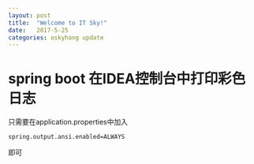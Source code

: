 ```yaml
---
layout: post
title:  "Welcome to IT Sky!"
date:   2017-5-25 
categories: oskyhang update
---
```


# spring boot 在IDEA控制台中打印彩色日志
只需要在application.properties中加入
```
spring.output.ansi.enabled=ALWAYS
```
即可